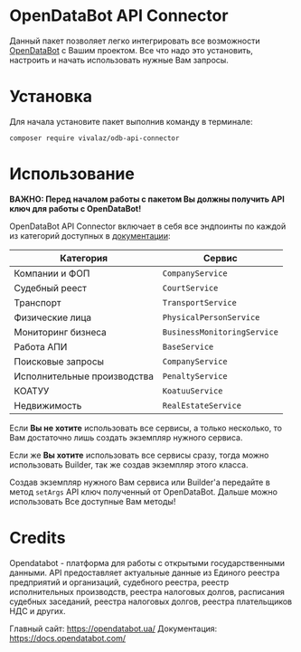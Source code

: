 # OpenDataBot API Connector

Данный пакет позволяет легко интегрировать все возможности [OpenDataBot](https://opendatabot.ua/) с Вашим проектом. Все что надо это установить, настроить и начать использовать нужные Вам запросы.

# Установка

Для начала установите пакет выполнив команду в терминале:

```composer require vivalaz/odb-api-connector```



# Использование

**ВАЖНО: Перед началом работы с пакетом Вы должны получить API ключ для работы с OpenDataBot!**

OpenDataBot API Connector включает в себя все эндпоинты по каждой из категорий доступных в [документации](https://docs.opendatabot.com/):

| Категория | Сервис |
| --- | --- |
| Компании и ФОП  | `CompanyService`  |
| Судебный реест | `CourtService` |
| Транспорт | `TransportService` |
| Физические лица | `PhysicalPersonService` |
| Мониторинг бизнеса | `BusinessMonitoringService` |
| Работа АПИ | `BaseService` |
| Поисковые запросы | `CompanyService` |
| Исполнительные производства | `PenaltyService` |
| КОАТУУ | `KoatuuService` |
| Недвижимость | `RealEstateService` |

Если **Вы не хотите** использовать все сервисы, а только несколько, то Вам достаточно лишь создать экземпляр нужного сервиса.

Если же **Вы хотите** использовать все сервисы сразу, тогда можно использовать Builder, так же создав экземпляр этого класса.

Создав экземпляр нужного Вам сервиса или Builder'а передайте в метод ```setArgs``` API ключ полученный от OpenDataBot. Дальше можно использовать Все доступные Вам методы!

# Credits

Opendatabot - платформа для работы с открытыми государственными данными. API предоставляет актуальные данные из Единого реестра предприятий и организаций, судебного реестра, реестр исполнительных производств, реестра налоговых долгов, расписания судебных заседаний, реестра налоговых долгов, реестра плательщиков НДС и других.

Главный сайт: https://opendatabot.ua/
Документация: https://docs.opendatabot.com/
